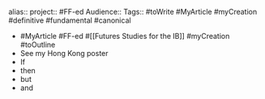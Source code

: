 alias::
project:: #FF-ed 
Audience:: 
Tags:: #toWrite #MyArticle #myCreation #definitive #fundamental #canonical

- #MyArticle #FF-ed #[[Futures Studies for the IB]] #myCreation #toOutline
- See my Hong Kong poster
- If
- then
- but
- and